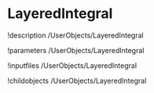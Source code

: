 <!-- MOOSE Documentation Stub: Remove this when content is added. -->

# LayeredIntegral
!description /UserObjects/LayeredIntegral

!parameters /UserObjects/LayeredIntegral

!inputfiles /UserObjects/LayeredIntegral

!childobjects /UserObjects/LayeredIntegral

